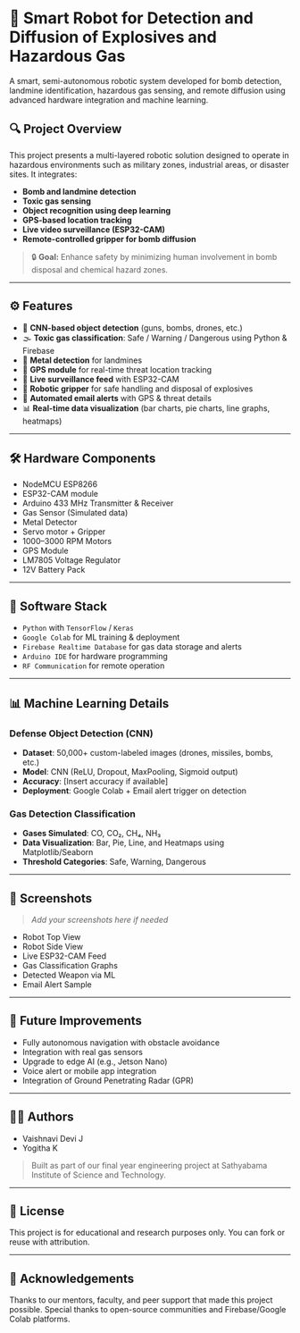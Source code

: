 
# 🤖 Smart Robot for Detection and Diffusion of Explosives and Hazardous Gas

A smart, semi-autonomous robotic system developed for bomb detection, landmine identification, hazardous gas sensing, and remote diffusion using advanced hardware integration and machine learning.

## 🔍 Project Overview

This project presents a multi-layered robotic solution designed to operate in hazardous environments such as military zones, industrial areas, or disaster sites. It integrates:

- **Bomb and landmine detection**
- **Toxic gas sensing**
- **Object recognition using deep learning**
- **GPS-based location tracking**
- **Live video surveillance (ESP32-CAM)**
- **Remote-controlled gripper for bomb diffusion**

> 🔒 **Goal:** Enhance safety by minimizing human involvement in bomb disposal and chemical hazard zones.

---

## ⚙️ Features

- 🧠 **CNN-based object detection** (guns, bombs, drones, etc.)
- 🌫️ **Toxic gas classification**: Safe / Warning / Dangerous using Python & Firebase
- 🧲 **Metal detection** for landmines
- 📍 **GPS module** for real-time threat location tracking
- 🎥 **Live surveillance feed** with ESP32-CAM
- 🦾 **Robotic gripper** for safe handling and disposal of explosives
- 📧 **Automated email alerts** with GPS & threat details
- 📊 **Real-time data visualization** (bar charts, pie charts, line graphs, heatmaps)

---

## 🛠 Hardware Components

- NodeMCU ESP8266
- ESP32-CAM module
- Arduino 433 MHz Transmitter & Receiver
- Gas Sensor (Simulated data)
- Metal Detector
- Servo motor + Gripper
- 1000–3000 RPM Motors
- GPS Module
- LM7805 Voltage Regulator
- 12V Battery Pack

---

## 🧠 Software Stack

- `Python` with `TensorFlow` / `Keras`
- `Google Colab` for ML training & deployment
- `Firebase Realtime Database` for gas data storage and alerts
- `Arduino IDE` for hardware programming
- `RF Communication` for remote operation

---

## 📊 Machine Learning Details

### Defense Object Detection (CNN)
- **Dataset**: 50,000+ custom-labeled images (drones, missiles, bombs, etc.)
- **Model**: CNN (ReLU, Dropout, MaxPooling, Sigmoid output)
- **Accuracy**: [Insert accuracy if available]
- **Deployment**: Google Colab + Email alert trigger on detection

### Gas Detection Classification
- **Gases Simulated**: CO, CO₂, CH₄, NH₃
- **Data Visualization**: Bar, Pie, Line, and Heatmaps using Matplotlib/Seaborn
- **Threshold Categories**: Safe, Warning, Dangerous

---

## 📸 Screenshots

> _Add your screenshots here if needed_

- Robot Top View
- Robot Side View
- Live ESP32-CAM Feed
- Gas Classification Graphs
- Detected Weapon via ML
- Email Alert Sample

---

## 🚀 Future Improvements

- Fully autonomous navigation with obstacle avoidance
- Integration with real gas sensors
- Upgrade to edge AI (e.g., Jetson Nano)
- Voice alert or mobile app integration
- Integration of Ground Penetrating Radar (GPR)

---

## 🧑‍💻 Authors

- Vaishnavi Devi J 
- Yogitha K  


> Built as part of our final year engineering project at Sathyabama Institute of Science and Technology.

---

## 📜 License

This project is for educational and research purposes only. You can fork or reuse with attribution.

---

## 🙏 Acknowledgements

Thanks to our mentors, faculty, and peer support that made this project possible. Special thanks to open-source communities and Firebase/Google Colab platforms.


